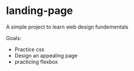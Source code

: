 # landing-page

A simple project to learn web design fundementals

Goals:
- Practice css
- Design an appealing page
- practicing flexbox